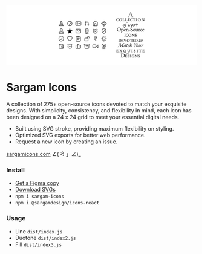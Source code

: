 ![cover](readme_cover.png)

# Sargam Icons
A collection of 275+ open-source icons devoted to match your exquisite designs. With simplicity, consistency, and flexibility in mind, each icon has been designed on a 24 x 24 grid to meet your essential digital needs.

- Built using SVG stroke, providing maximum flexibility on styling.
- Optimized SVG exports for better web performance.
- Request a new icon by creating an issue.

[sargamicons.com](https://sargamicons.com/) ∠( ᐛ 」∠)_

### Install
- [Get a Figma copy](https://www.figma.com/community/file/1152296792728333709)
- [Download SVGs](https://github.com/planetabhi/sargam-icons)
- `npm i sargam-icons`
- `npm i @sargamdesign/icons-react`

### Usage
- Line `dist/index.js`
- Duotone `dist/index2.js`
- Fill `dist/index3.js`
